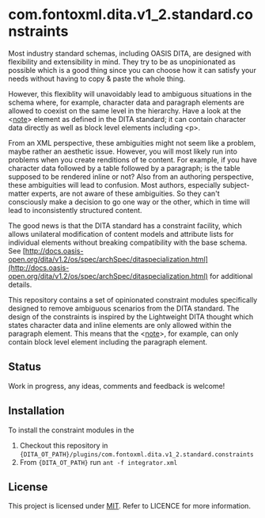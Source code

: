 # com.fontoxml.dita.v1_2.standard.constraints

Most industry standard schemas, including OASIS DITA, are designed with flexibility and extensibility in mind. They try to be as unopinionated as possible which is a good thing since you can choose how it can satisfy your needs without having to copy &amp; paste the whole thing.

However, this flexiblity will unavoidably lead to ambiguous situations in the schema where, for example, character data and paragraph elements are allowed to coexist on the same level in the hierarchy. Have a look at the &lt;[note](http://docs.oasis-open.org/dita/v1.2/os/spec/langref/note.html)&gt; element as defined in the DITA standard; it can contain character data directly as well as block level elements including &lt;p&gt;.

From an XML perspective, these ambiguities might not seem like a problem, maybe rather an aesthetic issue. However, you will most likely run into problems when you create renditions of te content. For example, if you have character data followed by a table followed by a paragraph; is the table supposed to be rendered inline or not? Also from an authoring perspective, these ambiguities will lead to confusion. Most authors, especially subject-matter experts, are not aware of these ambiguities. So they can't consciously make a decision to go one way or the other, which in time will lead to inconsistently structured content.

The good news is that the DITA standard has a constraint facility, which allows unilateral modification of content models and attribute lists for individual elements without breaking compatibility with the base schema. See [http://docs.oasis-open.org/dita/v1.2/os/spec/archSpec/ditaspecialization.html](http://docs.oasis-open.org/dita/v1.2/os/spec/archSpec/ditaspecialization.html) for additional details.

This repository contains a set of opinionated constraint modules specifically designed to remove ambiguous scenarios from the DITA standard. The design of the constraints is inspired by the Lightweight DITA thought which states character data and inline elements are only allowed within the paragraph element. This means that the &lt;[note](http://docs.oasis-open.org/dita/v1.2/os/spec/langref/note.html)&gt;, for example, can only contain block level element including the paragraph element.

## Status

Work in progress, any ideas, comments and feedback is welcome!

## Installation

To install the constraint modules in the 

1. Checkout this repository in ```{DITA_OT_PATH}/plugins/com.fontoxml.dita.v1_2.standard.constraints```
2. From ```{DITA_OT_PATH}``` run ```ant -f integrator.xml```

## License

This project is licensed under [MIT](http://www.opensource.org/licenses/mit-license.php "Read more about the MIT license form"). Refer to LICENCE for more information.
